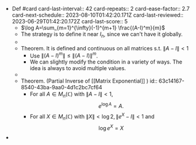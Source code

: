 - Def #card
  card-last-interval:: 42
  card-repeats:: 2
  card-ease-factor:: 2.7
  card-next-schedule:: 2023-08-10T01:42:20.171Z
  card-last-reviewed:: 2023-06-29T01:42:20.172Z
  card-last-score:: 5
	- $\log A=\sum_{m=1}^{\infty}(-1)^{m+1} \frac{(A-I)^m}{m}$
	- The strategy is to define it near $I_n$, since we can't have it globally.
	-
	- Theorem. It is defined and continuous on all matrices s.t. $\|A-I\|<1$
		- Use $\left\|(A-I)^m\right\| \leq\|(A-I)\|^m$.
		- We can slightly modify the condition in a variety of ways. The idea is always to avoid multiple values.
	-
	- Theorem. (Partial Inverse of [[Matrix Exponential]] )
	  id:: 63c14167-8540-43ba-9aa0-4d1c2bc7cf64
		- For all $A \in M_n(\mathbb{C})$ with $\|A-I\|<1$,
		  $$
		  e^{\log A}=A .
		  $$
		- For all $X \in M_n(\mathbb{C})$ with $\|X\|<\log 2,\left\|e^X-I\right\|<1$ and
		  $$
		  \log e^X=X
		  $$
-